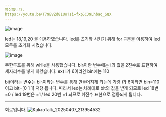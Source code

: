 ```yaml
---
영상입니다.
https://youtu.be/T79BvZd81Uo?si=fxpGCJ9Lhbaq_SQX
---
```

![image](https://github.com/user-attachments/assets/dd6dd92b-f924-4d8d-b930-7614081aa978)

led는 18,19,20 을 이용하였습니다.
led를 초기화 시키기 위해 for 구문을 이용하여 led 모두를 초기화 시켰습니다.

![image](https://github.com/user-attachments/assets/2e870d08-bcc5-4c1c-92d1-b335385718c8)

무한루프를 위해 while을 사용했습니다.
bin이란 변수에는 i의 값을 2진수로 표현하여 세자리수를 넣게 하였습니다.
ex) i가 6이라면 bin에는 110

bit이라는 변수는 bin이라는 변수를 통해 만들어지게 되는데 가령 i가 6이라면 bin=110이고 bit=[0 1 1] 저장 됩니다.
따라서 led는 차례대로 bit의 값을 받게 되므로 led 18번 =0 / led 19번은 =1 / led 20번 =1 되므로 이진수 표현으로 점등되게 됩니다. 

---
회로입니다.
![KakaoTalk_20250407_213954532](https://github.com/user-attachments/assets/d513efb9-6602-4c39-b20f-6514dfc6badd)

